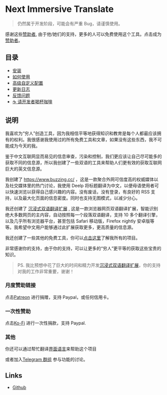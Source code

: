 # Next Immersive Translate

> 仍然属于开发阶段，可能会有严重 Bug，请谨慎使用。

感谢这些[赞助者](https://immersive-translate.owenyoung.com/thanks), 由于他/她们的支持，更多的人可以免费使用这个工具。点击成为[赞助者](https://immersive-translate.owenyoung.com/donate)。

## 目录

- [安装](https://immersive-translate.owenyoung.com/installation.html)
- [如何使用](https://immersive-translate.owenyoung.com/usage.html)
- [高级自定义配置](https://immersive-translate.owenyoung.com/advanced.html)
- [更新日志](https://immersive-translate.owenyoung.com/CHANGELOG.html)
- [反馈问题](https://github.com/immersive-translate/next-immersive-translate/issues)
- [☕️ 请开发者喝杯咖啡](https://immersive-translate.owenyoung.com/donate.html)

## 说明

我喜欢为“穷人”创造工具，因为我相信平等地获得知识和教育是每个人都最应该拥有的权利。我很感谢我使用过的所有免费工具和文章，如果没有这些东西，我不可能成为今天的我。

鉴于中文互联网显而易见的信息审查，污染和控制，我们更应该让自己尽可能多的获取不同的信息源，所以我创建了一些双语的工具来帮助人们更有效的获取互联网巨大的英文信息源。

我创建了 <https://www.buzzing.cc/> ，这是一款聚合外网可信度高的权威媒体以及社交媒体里的热门讨论，我使用 Deelp 将标题翻译为中文，以便母语使用者可以快速浏览以获得自己感兴趣的内容。没有废话，没有登录，有良好的 RSS 支持，以及最大化页面的信息密度。同时也支持无图模式，以减少分心。

我还创建了 [沉浸式双语翻译扩展](https://immersive-translate.owenyoung.com/) , 这是一款浏览器网页双语翻译扩展，智能识别绝大多数网页的主内容，自动按照每一个段落双语翻译，支持 10 多个翻译引擎，以及几乎所有浏览器平台，甚至包括 Safari 移动版，Firefox nightly 安卓版等等。我希望中文用户能够通过此扩展获取更多，更高质量的信息源。

我还创建了一些其他的免费工具，你可以[点击这里](https://www.owenyoung.com/projects/)了解我所有的项目。

非常感谢你的支持，由于你的支持，可以让更多的“穷人”更平等的获取这些宝贵的知识。

> PS. 我比预想中花了巨大的时间和精力开发[沉浸式双语翻译扩展](https://immersive-translate.owenyoung.com/)，你的支持对我的工作非常重要，谢谢！

### 月度赞助链接

点击[Patreon](https://www.patreon.com/theowenyoung) 进行捐赠，支持 Paypal，或任何信用卡。

### 一次性赞助

点击[Ko-Fi](https://ko-fi.com/owenyoung) 进行一次性捐款，支持 Paypal.

### 其他

你还可以通过帮忙翻译[界面语言](https://crowdin.com/project/immersive-translate)来帮助这个项目

或者加入[Telegram 群组](https://t.me/+rq848Z09nehlOTgx) 参与功能的讨论。

## Links

- [Github](https://github.com/immersive-translate/next-immersive-translate/)
